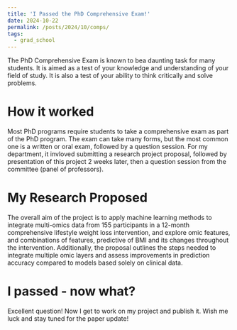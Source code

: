 ```yaml
---
title: 'I Passed the PhD Comprehensive Exam!'
date: 2024-10-22
permalink: /posts/2024/10/comps/
tags:
  - grad_school
---
```


The PhD Comprehensive Exam is known to bea daunting task for many students. It is aimed as a test of your knowledge and understanding of your field of study. It is also a test of your ability to think critically and solve problems. 

How it worked 
======
Most PhD programs require students to take a comprehensive exam as part of the PhD program. The exam can take many forms, but the most common one is a written or oral exam, followed by a question session. For my department, it invloved submitting a research project proposal, followed by presentation of this project 2 weeks later, then a question session from the committee (panel of professors). 

My Research Proposed
======
The overall aim of the project is to apply machine learning methods to integrate multi-omics data from 155 participants in a 12-month comprehensive lifestyle weight loss intervention, and explore omic features, and combinations of features, predictive of BMI and its changes throughout the intervention. Additionally, the proposal outlines the steps needed to integrate multiple omic layers and assess improvements in prediction accuracy compared to models based solely on clinical data.

I passed - now what?
======
Excellent question! Now I get to work on my project and publish it. Wish me luck and stay tuned for the paper update!